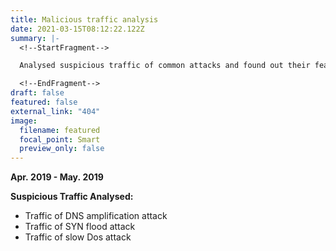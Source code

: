 ```yaml
---
title: Malicious traffic analysis
date: 2021-03-15T08:12:22.122Z
summary: |-
  <!--StartFragment-->

  Analysed suspicious traffic of common attacks and found out their features.

  <!--EndFragment-->
draft: false
featured: false
external_link: "404"
image:
  filename: featured
  focal_point: Smart
  preview_only: false
---
```

<!--StartFragment-->

**Apr. 2019 - May. 2019**

**Suspicious Traffic Analysed:**

* Traffic of DNS amplification attack
* Traffic of SYN flood attack
* Traffic of slow Dos attack

<!--EndFragment-->